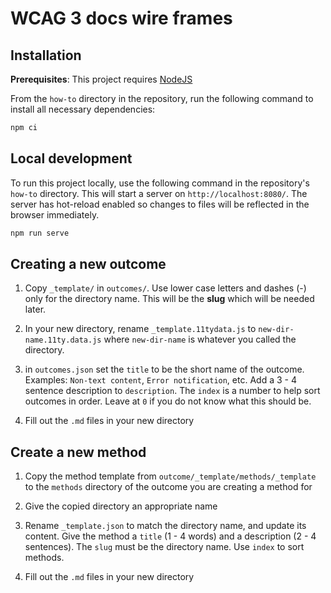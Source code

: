 # WCAG 3 docs wire frames

## Installation

**Prerequisites**: This project requires [NodeJS](https://nodejs.org/)

From the ```how-to``` directory in the repository, run the following command to install all necessary dependencies:

```sh
npm ci
```

## Local development

To run this project locally, use the following command in the repository's ```how-to``` directory. This will start a server on `http://localhost:8080/`. The server has hot-reload enabled so changes to files will be reflected in the browser immediately. 

```sh
npm run serve
```

## Creating a new outcome

1. Copy `_template/` in `outcomes/`. Use lower case letters and dashes (-) only for the directory name. This will be the **slug** which will be needed later.

2. In your new directory, rename `_template.11tydata.js` to `new-dir-name.11ty.data.js` where `new-dir-name` is whatever you called the directory.

3. in `outcomes.json` set the `title` to be the short name of the outcome. Examples: `Non-text content`, `Error notification`, etc. Add a 3 - 4 sentence description to `description`. The `index` is a number to help sort outcomes in order. Leave at `0` if you do not know what this should be.

4. Fill out the `.md` files in your new directory

## Create a new method

1. Copy the method template from `outcome/_template/methods/_template` to the `methods` directory of the outcome you are creating a method for

2. Give the copied directory an appropriate name

3. Rename `_template.json` to match the directory name, and update its content. Give the method a `title` (1 - 4 words) and a description (2 - 4 sentences). The `slug` must be the directory name. Use `index` to sort methods.

4. Fill out the `.md` files in your new directory

